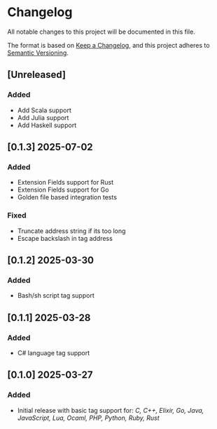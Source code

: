# Changelog

All notable changes to this project will be documented in this file.

The format is based on [Keep a Changelog](https://keepachangelog.com/en/1.1.0/),
and this project adheres to [Semantic Versioning](https://semver.org/spec/v2.0.0.html).

## [Unreleased]

### Added
 - Add Scala support
 - Add Julia support
 - Add Haskell support

## [0.1.3] 2025-07-02

### Added
 - Extension Fields support for Rust
 - Extension Fields support for Go
 - Golden file based integration tests

### Fixed
- Truncate address string if its too long
- Escape backslash in tag address

## [0.1.2] 2025-03-30

### Added
 - Bash/sh script tag support

## [0.1.1] 2025-03-28

### Added
 - C# language tag support

## [0.1.0] 2025-03-27

### Added
 - Initial release with basic tag support for: _C, C++, Elixir, Go, Java, JavaScript, Lua, Ocaml, PHP, Python, Ruby, Rust_

